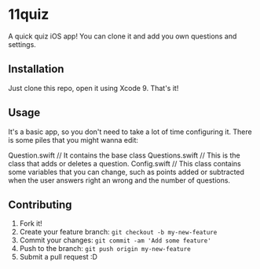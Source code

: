 # 11quiz
A quick quiz iOS app! You can clone it and add you own questions and settings.

## Installation

 Just clone this repo, open it using Xcode 9. That's it!

## Usage

It's a basic app, so you don't need to take a lot of time configuring it. There is some piles that you might wanna edit:

Question.swift // It contains the base class
Questions.swift // This is the class that adds or deletes a question.
Config.swift // This class contains some variables that you can change, such as points added or subtracted when the user answers right an wrong and the number of questions.

## Contributing
1. Fork it!
2. Create your feature branch: `git checkout -b my-new-feature`
3. Commit your changes: `git commit -am 'Add some feature'`
4. Push to the branch: `git push origin my-new-feature`
5. Submit a pull request :D
